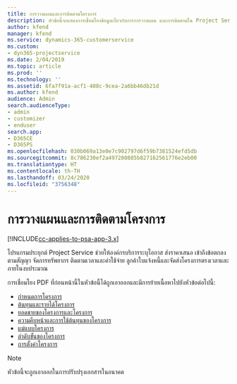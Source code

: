 ```yaml
---
title: การวางแผนและการติดตามโครงการ
description: หัวข้อนี้จะแสดงการเชื่อมโยงข้อมูลเกี่ยวกับการการวางแผน และการติดตามใน Project Service Automation
author: kfend
manager: kfend
ms.service: dynamics-365-customerservice
ms.custom:
- dyn365-projectservice
ms.date: 2/04/2019
ms.topic: article
ms.prod: ''
ms.technology: ''
ms.assetid: 6fa7f91a-acf1-408c-9cea-2a6bb46db21d
ms.author: kfend
audience: Admin
search.audienceType:
- admin
- customizer
- enduser
search.app:
- D365CE
- D365PS
ms.openlocfilehash: 030b069a13e0e7c902797d6f59b7381524efd5db
ms.sourcegitcommit: 8c786230ef2a497280885b827162561776e2eb00
ms.translationtype: HT
ms.contentlocale: th-TH
ms.lasthandoff: 03/24/2020
ms.locfileid: "3756348"
---
```

# <a name="project-planning-and-tracking"></a>การวางแผนและการติดตามโครงการ

[!INCLUDE[cc-applies-to-psa-app-3.x](../../includes/cc-applies-to-psa-app-3x.md)]

โปรแกรมประยุกต์ Project Service ช่วยให้องค์กรบริการระบุโอกาส ส่งราคาเสนอ เข้าถึงข้อตกลงตามสัญญา จัดการทรัพยากร ติดตามเวลาและค่าใช้จ่าย ลูกค้าใบแจ้งหนี้และจัดส่งโครงการตรงเวลาและภายในงบประมาณ 

การเชื่อมโยง PDF ที่ก่อนหน้านี้ในหัวข้อนี้ได้ถูกเอาออกและมีการย้ายเนื้อหาไปยังหัวข้อต่อไปนี้:

- [กำหนดการโครงการ](../project-creating.md)
- [ต้นทุนและรายได้โครงการ](../project-estimating.md)
- [ยอดขายของโครงการและโครงการ](../project-leveraging.md)
- [ความคืบหน้าและการใช้ต้นทุนของโครงการ](../project-tracking.md)
- [แม่แบบโครงการ](../project-templates.md)
- [ลำดับขั้นของโครงการ](../project-stages.md)
- [การตั้งค่าโครงการ](../project-settings.md)

> [!NOTE]
> หัวข้อนี้จะถูกเอาออกในการปรับปรุงเอกสารในอนาคต 

